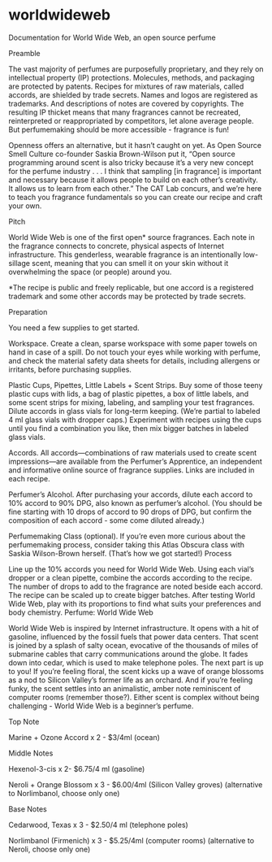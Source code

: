 # worldwideweb
Documentation for World Wide Web, an open source perfume

Preamble

The vast majority of perfumes are purposefully proprietary, and they rely on intellectual property (IP) protections.  Molecules, methods, and packaging are protected by patents. Recipes for mixtures of raw materials, called accords, are shielded by trade secrets. Names and logos are registered as trademarks. And descriptions of notes are covered by copyrights.  The resulting IP thicket means that many fragrances cannot be  recreated, reinterpreted or reappropriated by competitors, let alone average people. But perfumemaking should be more accessible - fragrance is fun!

Openness offers an alternative, but it hasn’t caught on yet. As Open Source Smell Culture co-founder Saskia Brown-Wilson put it, “Open source programming around scent is also tricky because it’s a very new concept for the perfume industry . . . I think that sampling [in fragrance] is important and necessary because it allows people to build on each other’s creativity. It allows us to learn from each other.” The CAT Lab concurs, and we’re here to teach you fragrance fundamentals so you can create our recipe and craft your own.

Pitch

World Wide Web is one of the first open* source fragrances.  Each note in the fragrance connects to concrete, physical aspects of Internet infrastructure. This genderless, wearable fragrance is an intentionally low-sillage scent, meaning that you can smell it on your skin without it overwhelming the space (or people) around you.

*The recipe is public and freely replicable, but one accord is a registered trademark and some other accords may be protected by trade secrets.

Preparation

You need a few supplies to get started.

Workspace. Create a clean, sparse workspace with some paper towels on hand in case of a spill. Do not touch your eyes while working with perfume, and check the material safety data sheets for details, including allergens or irritants, before purchasing supplies.

Plastic Cups, Pipettes, Little Labels + Scent Strips. Buy some of those teeny plastic cups with lids, a bag of plastic pipettes, a box of little labels, and some scent strips for mixing, labeling, and sampling your test fragrances. Dilute accords in glass vials for long-term keeping. (We’re partial to labeled 4 ml glass vials with dropper caps.) Experiment with recipes using the cups until you find a combination you like, then mix bigger batches in labeled glass vials.

Accords. All accords—combinations of raw materials used to create scent impressions—are available from the Perfumer’s Apprentice, an independent and informative online source of fragrance supplies. Links are included in each recipe.

Perfumer’s Alcohol. After purchasing your accords, dilute each accord to 10% accord to 90% DPG, also known as perfumer’s alcohol. (You should be fine starting with 10 drops of accord to 90 drops of DPG, but confirm the composition of each accord - some come diluted already.)

Perfumemaking Class (optional). If you’re even more curious about the perfumemaking process, consider taking this Atlas Obscura class with Saskia Wilson-Brown herself. (That’s how we got started!)
Process

Line up the 10% accords you need for World Wide Web. Using each vial’s dropper or a clean pipette,  combine the accords according to the recipe. The number of drops to add to the fragrance are noted beside each accord. The recipe can be scaled up to create bigger batches. After testing World Wide Web, play with its proportions to find what suits your preferences and body chemistry. 
Perfume: World Wide Web

World Wide Web is inspired by Internet infrastructure. It opens with a hit of gasoline, influenced by the fossil fuels that power data centers. That scent is joined by a splash of salty ocean, evocative of the thousands of miles of submarine cables that carry communications around the globe. It fades down into cedar, which is used to make telephone poles. The next part is up to you! If you’re feeling floral, the scent kicks up a wave of orange blossoms as a nod to Silicon Valley’s former life as an orchard. And if you’re feeling funky, the scent settles into an animalistic, amber note reminiscent of computer rooms (remember those?). Either scent is complex without being challenging - World Wide Web is a beginner’s perfume.

Top Note

Marine + Ozone Accord x 2 - $3/4ml (ocean)

Middle Notes

Hexenol-3-cis x 2- $6.75/4 ml (gasoline)

Neroli + Orange Blossom x 3 - $6.00/4ml (Silicon Valley groves)
(alternative to Norlimbanol, choose only one)

Base Notes

Cedarwood, Texas x 3 - $2.50/4 ml (telephone poles)

Norlimbanol (Firmenich) x 3 - $5.25/4ml (computer rooms)
(alternative to Neroli, choose only one)
